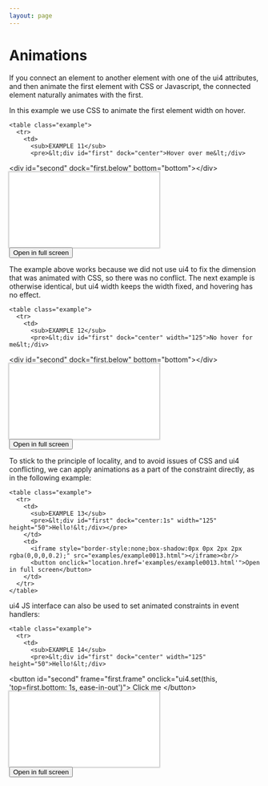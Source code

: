 ```yaml
---
layout: page
---
```


# Animations

If you connect an element to another element with one of the ui4 attributes, and then animate the
first element with CSS or Javascript, the connected element naturally animates with the first.

In this example we use CSS to animate the first element width on hover.


    <table class="example">
      <tr>
        <td>
          <sub>EXAMPLE 11</sub>
          <pre>&lt;div id="first" dock="center">Hover over me&lt;/div>
&lt;div id="second" dock="first.below" bottom="bottom">&lt;/div></pre>
        </td>
        <td>
          <iframe style="border-style:none;box-shadow:0px 0px 2px 2px rgba(0,0,0,0.2);" src="examples/example0011.html"></iframe><br/>
          <button onclick="location.href='examples/example0011.html'">Open in full screen</button>
        </td>
      </tr>
    </table>

The example above works because we did not use ui4 to fix the dimension that was animated with CSS,
so there was no conflict. The next example is otherwise identical, but ui4 width keeps the width
fixed, and hovering has no effect.


    <table class="example">
      <tr>
        <td>
          <sub>EXAMPLE 12</sub>
          <pre>&lt;div id="first" dock="center" width="125">No hover for me&lt;/div>
&lt;div id="second" dock="first.below" bottom="bottom">&lt;/div></pre>
        </td>
        <td>
          <iframe style="border-style:none;box-shadow:0px 0px 2px 2px rgba(0,0,0,0.2);" src="examples/example0012.html"></iframe><br/>
          <button onclick="location.href='examples/example0012.html'">Open in full screen</button>
        </td>
      </tr>
    </table>

To stick to the principle of locality, and to avoid issues of CSS and ui4 conflicting, we can apply
animations as a part of the constraint directly, as in the following example:


    <table class="example">
      <tr>
        <td>
          <sub>EXAMPLE 13</sub>
          <pre>&lt;div id="first" dock="center:1s" width="125" height="50">Hello!&lt;/div></pre>
        </td>
        <td>
          <iframe style="border-style:none;box-shadow:0px 0px 2px 2px rgba(0,0,0,0.2);" src="examples/example0013.html"></iframe><br/>
          <button onclick="location.href='examples/example0013.html'">Open in full screen</button>
        </td>
      </tr>
    </table>

ui4 JS interface can also be used to set animated constraints in event handlers:


    <table class="example">
      <tr>
        <td>
          <sub>EXAMPLE 14</sub>
          <pre>&lt;div id="first" dock="center" width="125" height="50">Hello!&lt;/div>
&lt;button id="second" frame="first.frame" 
        onclick="ui4.set(this, 'top=first.bottom: 1s, ease-in-out')">
    Click me
&lt;/button></pre>
        </td>
        <td>
          <iframe style="border-style:none;box-shadow:0px 0px 2px 2px rgba(0,0,0,0.2);" src="examples/example0014.html"></iframe><br/>
          <button onclick="location.href='examples/example0014.html'">Open in full screen</button>
        </td>
      </tr>
    </table>